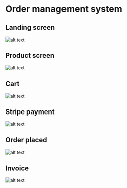 # Order management system

## Landing screen

![alt text][img1]

## Product screen

![alt text][img2]

## Cart

![alt text][img3]

## Stripe payment

![alt text][img4]

## Order placed

![alt text][img5]

## Invoice

![alt text][img6]


[img1]: https://github.com/demac44/order-mgmt-system/blob/master/img/landing.png
[img2]: https://github.com/demac44/order-mgmt-system/blob/master/img/product.png
[img3]: https://github.com/demac44/order-mgmt-system/blob/master/img/cart.png
[img4]: https://github.com/demac44/order-mgmt-system/blob/master/img/stripe.png
[img5]: https://github.com/demac44/order-mgmt-system/blob/master/img/placed.png
[img6]: https://github.com/demac44/order-mgmt-system/blob/master/img/invoice.png